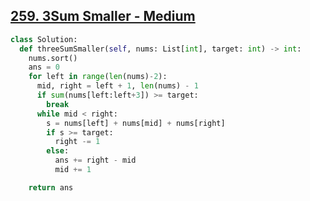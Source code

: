 ## [259. 3Sum Smaller - Medium](https://leetcode.com/problems/3sum-smaller/)

```python
class Solution:
  def threeSumSmaller(self, nums: List[int], target: int) -> int:
    nums.sort()
    ans = 0
    for left in range(len(nums)-2):
      mid, right = left + 1, len(nums) - 1
      if sum(nums[left:left+3]) >= target:
        break
      while mid < right:
        s = nums[left] + nums[mid] + nums[right]
        if s >= target:
          right -= 1
        else:
          ans += right - mid
          mid += 1

    return ans
```